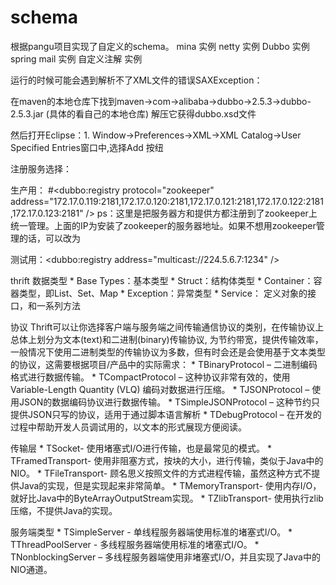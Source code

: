 # schema

根据pangu项目实现了自定义的schema。
mina 实例
netty 实例
Dubbo 实例
spring mail 实例
自定义注解 实例

运行的时候可能会遇到解析不了XML文件的错误SAXException：

在maven的本地仓库下找到maven->com->alibaba->dubbo->2.5.3->dubbo-2.5.3.jar (具体的看自己的本地仓库) 解压它获得dubbo.xsd文件

然后打开Eclipse：1. Window->Preferences->XML->XML Catalog->User Specified Entries窗口中,选择Add 按纽

注册服务选择：

生产用：
#<dubbo:registry  protocol="zookeeper" address="172.17.0.119:2181,172.17.0.120:2181,172.17.0.121:2181,172.17.0.122:2181,172.17.0.123:2181" /> 
 ps：这里是把服务器方和提供方都注册到了zookeeper上统一管理。上面的IP为安装了zookeeper的服务器地址。如果不想用zookeeper管理的话，可以改为
 <!-- 使用multicast广播注册中心暴露发现服务地址 -->  
 测试用：<dubbo:registry address="multicast://224.5.6.7:1234" />


thrift
 数据类型
     * Base Types：基本类型
     * Struct：结构体类型
     * Container：容器类型，即List、Set、Map
     * Exception：异常类型
     * Service： 定义对象的接口，和一系列方法

协议
  Thrift可以让你选择客户端与服务端之间传输通信协议的类别，在传输协议上总体上划分为文本(text)和二进制(binary)传输协议, 为节约带宽，提供传输效率，一般情况下使用二进制类型的传输协议为多数，但有时会还是会使用基于文本类型的协议，这需要根据项目/产品中的实际需求：
    * TBinaryProtocol – 二进制编码格式进行数据传输。
    * TCompactProtocol – 这种协议非常有效的，使用Variable-Length Quantity (VLQ) 编码对数据进行压缩。
    * TJSONProtocol – 使用JSON的数据编码协议进行数据传输。
    * TSimpleJSONProtocol – 这种节约只提供JSON只写的协议，适用于通过脚本语言解析
    * TDebugProtocol – 在开发的过程中帮助开发人员调试用的，以文本的形式展现方便阅读。

传输层
    * TSocket- 使用堵塞式I/O进行传输，也是最常见的模式。
    * TFramedTransport- 使用非阻塞方式，按块的大小，进行传输，类似于Java中的NIO。
    * TFileTransport- 顾名思义按照文件的方式进程传输，虽然这种方式不提供Java的实现，但是实现起来非常简单。
    * TMemoryTransport- 使用内存I/O，就好比Java中的ByteArrayOutputStream实现。
    * TZlibTransport- 使用执行zlib压缩，不提供Java的实现。

服务端类型
    * TSimpleServer -  单线程服务器端使用标准的堵塞式I/O。
    * TThreadPoolServer -  多线程服务器端使用标准的堵塞式I/O。
    * TNonblockingServer – 多线程服务器端使用非堵塞式I/O，并且实现了Java中的NIO通道。




